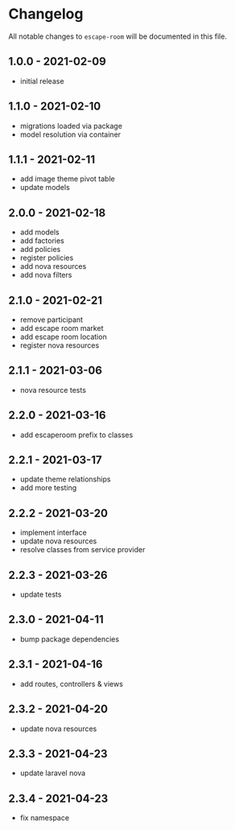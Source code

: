 # Changelog

All notable changes to `escape-room` will be documented in this file.

## 1.0.0 - 2021-02-09

- initial release

## 1.1.0 - 2021-02-10

- migrations loaded via package
- model resolution via container

## 1.1.1 - 2021-02-11

- add image theme pivot table
- update models

## 2.0.0 - 2021-02-18

- add models
- add factories
- add policies
- register policies
- add nova resources
- add nova filters

## 2.1.0 - 2021-02-21

- remove participant
- add escape room market
- add escape room location
- register nova resources

## 2.1.1 - 2021-03-06

- nova resource tests

## 2.2.0 - 2021-03-16

- add escaperoom prefix to classes

## 2.2.1 - 2021-03-17

- update theme relationships
- add more testing

## 2.2.2 - 2021-03-20

- implement interface
- update nova resources
- resolve classes from service provider

## 2.2.3 - 2021-03-26

- update tests

## 2.3.0 - 2021-04-11

- bump package dependencies

## 2.3.1 - 2021-04-16

- add routes, controllers & views

## 2.3.2 - 2021-04-20

- update nova resources

## 2.3.3 - 2021-04-23

- update laravel nova

## 2.3.4 - 2021-04-23

- fix namespace
